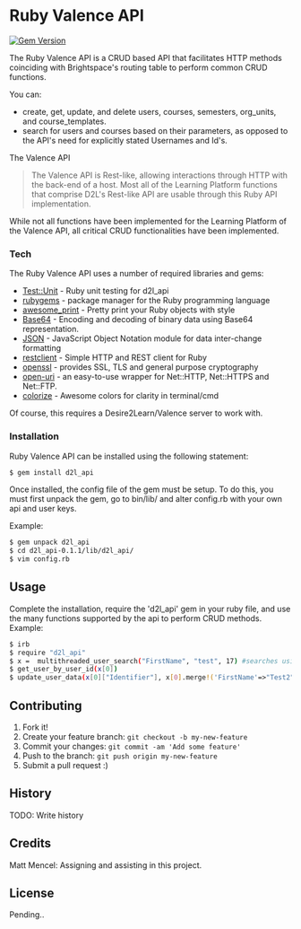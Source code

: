 # Ruby Valence API
[![Gem Version](https://badge.fury.io/rb/d2l_api.svg)](https://badge.fury.io/rb/d2l_api)

The Ruby Valence API is a CRUD based API that facilitates HTTP methods coinciding with Brightspace's routing table to perform common CRUD functions.

You can:
  - create, get, update, and delete users, courses, semesters, org_units, and course_templates.
  - search for users and courses based on their parameters, as opposed to the API's need for explicitly stated Usernames and Id's.

The Valence API

> The Valence API is Rest-like, allowing interactions through HTTP with the back-end of a host. Most all of the Learning Platform functions that comprise D2L's Rest-like API are usable through this Ruby API implementation.

While not all functions have been implemented for the Learning Platform of the Valence API, all critical CRUD functionalities have been implemented.

### Tech

The Ruby Valence API uses a number of required libraries and gems:

* [Test::Unit](https://ruby-doc.org/stdlib-1.8.7/libdoc/test/unit/rdoc/Test/Unit.html) - Ruby unit testing for d2l_api
* [rubygems](https://github.com/rubygems/rubygems) -  package manager for the Ruby programming language
* [awesome_print](https://github.com/awesome-print/awesome_print) - Pretty print your Ruby objects with style
* [Base64](https://ruby-doc.org/stdlib-2.3.0/libdoc/base64/rdoc/Base64.html) - Encoding and decoding of binary data using Base64 representation.
* [JSON](http://ruby-doc.org/stdlib-2.0.0/libdoc/json/rdoc/JSON.html) - JavaScript Object Notation module for data inter-change formatting
* [restclient](https://github.com/rest-client/rest-client) - Simple HTTP and REST client for Ruby
* [openssl](http://ruby-doc.org/stdlib-2.0.0/libdoc/openssl/rdoc/OpenSSL.html) - provides SSL, TLS and general purpose cryptography
* [open-uri](https://ruby-doc.org/stdlib-2.1.0/libdoc/open-uri/rdoc/OpenURI.html) - an easy-to-use wrapper for Net::HTTP, Net::HTTPS and Net::FTP.
* [colorize](https://rubygems.org/gems/colorize) - Awesome colors for clarity in terminal/cmd

Of course, this requires a Desire2Learn/Valence server to work with.

### Installation

Ruby Valence API can be installed using the following statement:

```sh
$ gem install d2l_api
```

Once installed, the config file of the gem must be setup. To do this, you must first unpack the gem, go to bin/lib/ and alter config.rb with your own api and user keys. 

Example:
```sh
$ gem unpack d2l_api
$ cd d2l_api-0.1.1/lib/d2l_api/
$ vim config.rb
```

## Usage
Complete the installation, require the 'd2l_api' gem in your ruby file, and use the many functions supported by the api to perform CRUD methods.
Example:
```sh
$ irb
$ require "d2l_api"
$ x =  multithreaded_user_search("FirstName", "test", 17) #searches using 17 threads for a user based on 'test' being in the first name.
$ get_user_by_user_id(x[0])
$ update_user_data(x[0]["Identifier"], x[0].merge!('FirstName'=>"Test2"))
```
## Contributing
1. Fork it!
2. Create your feature branch: `git checkout -b my-new-feature`
3. Commit your changes: `git commit -am 'Add some feature'`
4. Push to the branch: `git push origin my-new-feature`
5. Submit a pull request :)

## History
TODO: Write history

## Credits
Matt Mencel: Assigning and assisting in this project.

## License
Pending..
